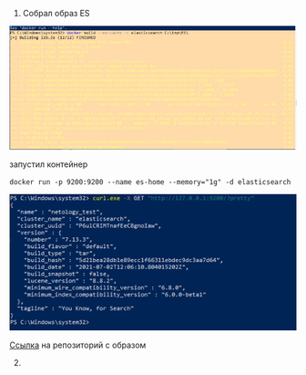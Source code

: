 1. Собрал образ ES

![img_1.png](img_1.png)

запустил контейнер

```shell
docker run -p 9200:9200 --name es-home --memory="1g" -d elasticsearch
```
![img_2.png](img_2.png)

[Ссылка](https://hub.docker.com/repository/docker/sakhnail/elasticsearch) на репозиторий с образом

2. 